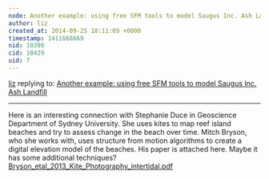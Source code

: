 ```yaml
---
node: Another example: using free SFM tools to model Saugus Inc. Ash Landfill
author: liz
created_at: 2014-09-25 18:11:09 +0000
timestamp: 1411668669
nid: 10390
cid: 10429
uid: 7
---
```




[liz](../profile/liz) replying to: [Another example: using free SFM tools to model Saugus Inc. Ash Landfill](../notes/patcoyle/05-01-2014/anoter-example-using-free-sfm-tools-to-model-saugus-inc-ash-landfill)

----
Here is an interesting connection with Stephanie Duce in Geoscience Department of Sydney University. She uses kites to map reef island beaches and try to assess change in the beach over time. Mitch Bryson, who she works with, uses structure from motion algorithms to create a digital elevation model of the beaches. His paper is attached here. Maybe it has some additional techniques?
<a href="https://i.publiclab.org/system/images/photos/000/007/022/original/Bryson_etal_2013_Kite_Photography_intertidal.pdf"><i class="icon icon-file"></i> Bryson_etal_2013_Kite_Photography_intertidal.pdf</a>

